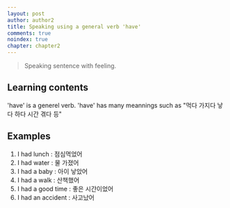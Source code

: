 ```yaml
---
layout: post
author: author2
title: Speaking using a general verb 'have'
comments: true
noindex: true
chapter: chapter2
---
```

>Speaking sentence with feeling.

## Learning contents

'have' is a generel verb. 'have' has many meannings such as "먹다 가지다 낳다 하다 시간 겪다 등"

## Examples

1. I had lunch 
: 점심먹었어
2. I had water 
: 물 가졌어
3. I had a baby 
: 아이 낳았어
4. I had a walk 
: 산책했어
5. I had a good time 
: 좋은 시간이었어
6. I had an accident 
: 사고났어
